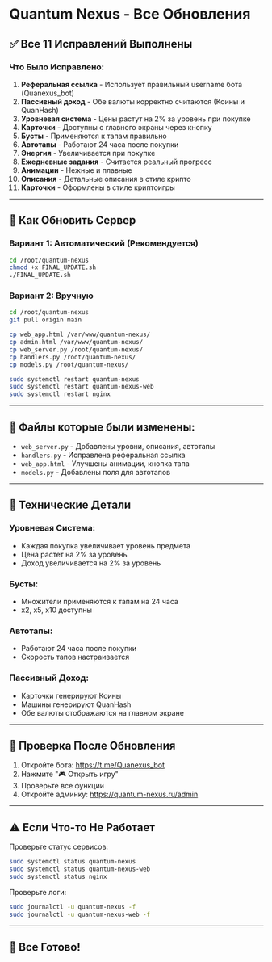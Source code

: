 # Quantum Nexus - Все Обновления

## ✅ Все 11 Исправлений Выполнены

### Что Было Исправлено:

1. **Реферальная ссылка** - Использует правильный username бота (Quanexus_bot)
2. **Пассивный доход** - Обе валюты корректно считаются (Коины и QuanHash)
3. **Уровневая система** - Цены растут на 2% за уровень при покупке
4. **Карточки** - Доступны с главного экраны через кнопку
5. **Бусты** - Применяются к тапам правильно
6. **Автотапы** - Работают 24 часа после покупки
7. **Энергия** - Увеличивается при покупке
8. **Ежедневные задания** - Считается реальный прогресс
9. **Анимации** - Нежные и плавные
10. **Описания** - Детальные описания в стиле крипто
11. **Карточки** - Оформлены в стиле криптоигры

---

## 🚀 Как Обновить Сервер

### Вариант 1: Автоматический (Рекомендуется)

```bash
cd /root/quantum-nexus
chmod +x FINAL_UPDATE.sh
./FINAL_UPDATE.sh
```

### Вариант 2: Вручную

```bash
cd /root/quantum-nexus
git pull origin main

cp web_app.html /var/www/quantum-nexus/
cp admin.html /var/www/quantum-nexus/
cp web_server.py /root/quantum-nexus/
cp handlers.py /root/quantum-nexus/
cp models.py /root/quantum-nexus/

sudo systemctl restart quantum-nexus
sudo systemctl restart quantum-nexus-web
sudo systemctl restart nginx
```

---

## 📁 Файлы которые были изменены:

- `web_server.py` - Добавлены уровни, описания, автотапы
- `handlers.py` - Исправлена реферальная ссылка
- `web_app.html` - Улучшены анимации, кнопка тапа
- `models.py` - Добавлены поля для автотапов

---

## 🔧 Технические Детали

### Уровневая Система:
- Каждая покупка увеличивает уровень предмета
- Цена растет на 2% за уровень
- Доход увеличивается на 2% за уровень

### Бусты:
- Множители применяются к тапам на 24 часа
- x2, x5, x10 доступны

### Автотапы:
- Работают 24 часа после покупки
- Скорость тапов настраивается

### Пассивный Доход:
- Карточки генерируют Коины
- Машины генерируют QuanHash
- Обе валюты отображаются на главном экране

---

## 📝 Проверка После Обновления

1. Откройте бота: https://t.me/Quanexus_bot
2. Нажмите "🎮 Открыть игру"
3. Проверьте все функции
4. Откройте админку: https://quantum-nexus.ru/admin

---

## ⚠️ Если Что-то Не Работает

Проверьте статус сервисов:

```bash
sudo systemctl status quantum-nexus
sudo systemctl status quantum-nexus-web
sudo systemctl status nginx
```

Проверьте логи:

```bash
sudo journalctl -u quantum-nexus -f
sudo journalctl -u quantum-nexus-web -f
```

---

## 🎉 Все Готово!







